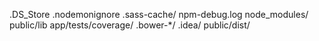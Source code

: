 .DS_Store
.nodemonignore
.sass-cache/
npm-debug.log
node_modules/
public/lib
app/tests/coverage/
.bower-*/
.idea/
public/dist/

